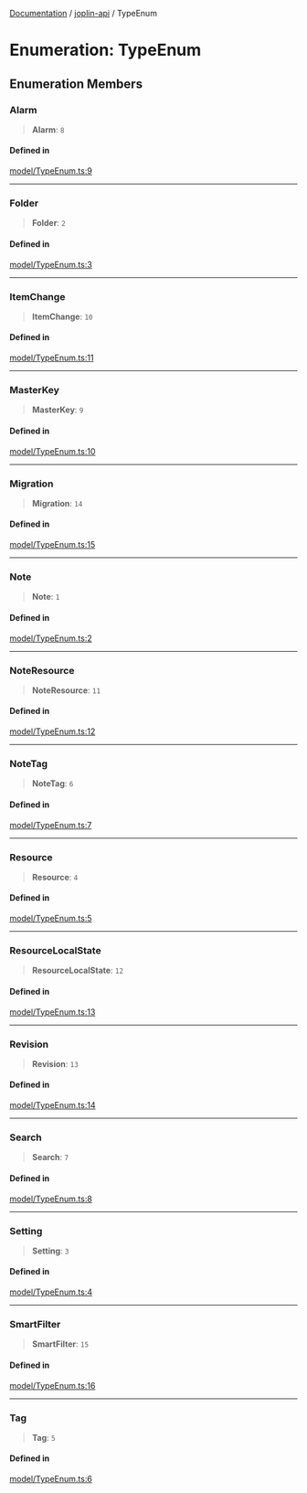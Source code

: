 [Documentation](../../packages.md) / [joplin-api](../index.md) / TypeEnum

# Enumeration: TypeEnum

## Enumeration Members

### Alarm

> **Alarm**: `8`

#### Defined in

[model/TypeEnum.ts:9](https://github.com/rxliuli/joplin-utils/blob/a3a4c55f9104da0aa8b36da1259d082b810b3d68/packages/joplin-api/src/model/TypeEnum.ts#L9)

---

### Folder

> **Folder**: `2`

#### Defined in

[model/TypeEnum.ts:3](https://github.com/rxliuli/joplin-utils/blob/a3a4c55f9104da0aa8b36da1259d082b810b3d68/packages/joplin-api/src/model/TypeEnum.ts#L3)

---

### ItemChange

> **ItemChange**: `10`

#### Defined in

[model/TypeEnum.ts:11](https://github.com/rxliuli/joplin-utils/blob/a3a4c55f9104da0aa8b36da1259d082b810b3d68/packages/joplin-api/src/model/TypeEnum.ts#L11)

---

### MasterKey

> **MasterKey**: `9`

#### Defined in

[model/TypeEnum.ts:10](https://github.com/rxliuli/joplin-utils/blob/a3a4c55f9104da0aa8b36da1259d082b810b3d68/packages/joplin-api/src/model/TypeEnum.ts#L10)

---

### Migration

> **Migration**: `14`

#### Defined in

[model/TypeEnum.ts:15](https://github.com/rxliuli/joplin-utils/blob/a3a4c55f9104da0aa8b36da1259d082b810b3d68/packages/joplin-api/src/model/TypeEnum.ts#L15)

---

### Note

> **Note**: `1`

#### Defined in

[model/TypeEnum.ts:2](https://github.com/rxliuli/joplin-utils/blob/a3a4c55f9104da0aa8b36da1259d082b810b3d68/packages/joplin-api/src/model/TypeEnum.ts#L2)

---

### NoteResource

> **NoteResource**: `11`

#### Defined in

[model/TypeEnum.ts:12](https://github.com/rxliuli/joplin-utils/blob/a3a4c55f9104da0aa8b36da1259d082b810b3d68/packages/joplin-api/src/model/TypeEnum.ts#L12)

---

### NoteTag

> **NoteTag**: `6`

#### Defined in

[model/TypeEnum.ts:7](https://github.com/rxliuli/joplin-utils/blob/a3a4c55f9104da0aa8b36da1259d082b810b3d68/packages/joplin-api/src/model/TypeEnum.ts#L7)

---

### Resource

> **Resource**: `4`

#### Defined in

[model/TypeEnum.ts:5](https://github.com/rxliuli/joplin-utils/blob/a3a4c55f9104da0aa8b36da1259d082b810b3d68/packages/joplin-api/src/model/TypeEnum.ts#L5)

---

### ResourceLocalState

> **ResourceLocalState**: `12`

#### Defined in

[model/TypeEnum.ts:13](https://github.com/rxliuli/joplin-utils/blob/a3a4c55f9104da0aa8b36da1259d082b810b3d68/packages/joplin-api/src/model/TypeEnum.ts#L13)

---

### Revision

> **Revision**: `13`

#### Defined in

[model/TypeEnum.ts:14](https://github.com/rxliuli/joplin-utils/blob/a3a4c55f9104da0aa8b36da1259d082b810b3d68/packages/joplin-api/src/model/TypeEnum.ts#L14)

---

### Search

> **Search**: `7`

#### Defined in

[model/TypeEnum.ts:8](https://github.com/rxliuli/joplin-utils/blob/a3a4c55f9104da0aa8b36da1259d082b810b3d68/packages/joplin-api/src/model/TypeEnum.ts#L8)

---

### Setting

> **Setting**: `3`

#### Defined in

[model/TypeEnum.ts:4](https://github.com/rxliuli/joplin-utils/blob/a3a4c55f9104da0aa8b36da1259d082b810b3d68/packages/joplin-api/src/model/TypeEnum.ts#L4)

---

### SmartFilter

> **SmartFilter**: `15`

#### Defined in

[model/TypeEnum.ts:16](https://github.com/rxliuli/joplin-utils/blob/a3a4c55f9104da0aa8b36da1259d082b810b3d68/packages/joplin-api/src/model/TypeEnum.ts#L16)

---

### Tag

> **Tag**: `5`

#### Defined in

[model/TypeEnum.ts:6](https://github.com/rxliuli/joplin-utils/blob/a3a4c55f9104da0aa8b36da1259d082b810b3d68/packages/joplin-api/src/model/TypeEnum.ts#L6)
